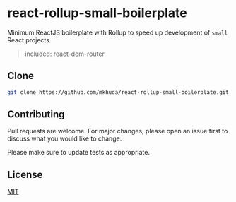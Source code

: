 # react-rollup-small-boilerplate
Minimum ReactJS boilerplate with Rollup to speed up development of `small` React projects.

> included: react-dom-router

## Clone
```bash
git clone https://github.com/mkhuda/react-rollup-small-boilerplate.git my-react-project
```

## Contributing

Pull requests are welcome. For major changes, please open an issue first to discuss what you would like to change.

Please make sure to update tests as appropriate.

## License

[MIT](https://choosealicense.com/licenses/mit/)
